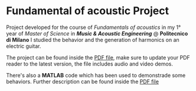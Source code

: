 # Fundamental of acoustic Project

Project developed for the course of _Fundamentals of acoustics_ in my 1° year of _Master of Science_ in **_Music & Acoustic Engineering_** @ **Politecnico di Milano**
I studied the behavior and the generation of harmonics on an electric guitar. 

The project can be found inside the [PDF file](Foundamentals_of_acoustics_project.pdf), make sure to update your PDF reader to the latest version, the file includes audio and video demos.

There's also a **MATLAB** code which has been used to demonstrade some behaviors. Further description can be found inside the [PDF file](Foundamentals_of_acoustics_project.pdf)
